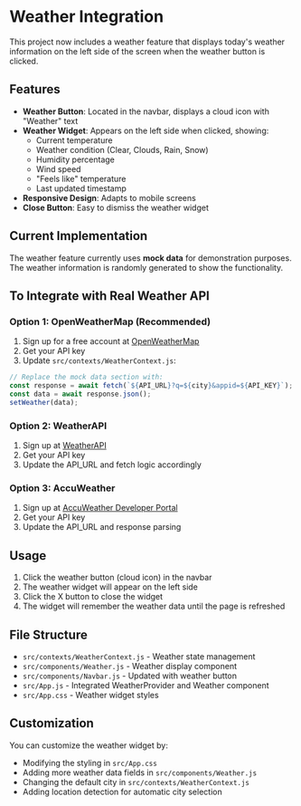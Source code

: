 # Weather Integration

This project now includes a weather feature that displays today's weather information on the left side of the screen when the weather button is clicked.

## Features

- **Weather Button**: Located in the navbar, displays a cloud icon with "Weather" text
- **Weather Widget**: Appears on the left side when clicked, showing:
  - Current temperature
  - Weather condition (Clear, Clouds, Rain, Snow)
  - Humidity percentage
  - Wind speed
  - "Feels like" temperature
  - Last updated timestamp
- **Responsive Design**: Adapts to mobile screens
- **Close Button**: Easy to dismiss the weather widget

## Current Implementation

The weather feature currently uses **mock data** for demonstration purposes. The weather information is randomly generated to show the functionality.

## To Integrate with Real Weather API

### Option 1: OpenWeatherMap (Recommended)

1. Sign up for a free account at [OpenWeatherMap](https://openweathermap.org/api)
2. Get your API key
3. Update `src/contexts/WeatherContext.js`:

```javascript
// Replace the mock data section with:
const response = await fetch(`${API_URL}?q=${city}&appid=${API_KEY}`);
const data = await response.json();
setWeather(data);
```

### Option 2: WeatherAPI

1. Sign up at [WeatherAPI](https://www.weatherapi.com/)
2. Get your API key
3. Update the API_URL and fetch logic accordingly

### Option 3: AccuWeather

1. Sign up at [AccuWeather Developer Portal](https://developer.accuweather.com/)
2. Get your API key
3. Update the API_URL and response parsing

## Usage

1. Click the weather button (cloud icon) in the navbar
2. The weather widget will appear on the left side
3. Click the X button to close the widget
4. The widget will remember the weather data until the page is refreshed

## File Structure

- `src/contexts/WeatherContext.js` - Weather state management
- `src/components/Weather.js` - Weather display component
- `src/components/Navbar.js` - Updated with weather button
- `src/App.js` - Integrated WeatherProvider and Weather component
- `src/App.css` - Weather widget styles

## Customization

You can customize the weather widget by:
- Modifying the styling in `src/App.css`
- Adding more weather data fields in `src/components/Weather.js`
- Changing the default city in `src/contexts/WeatherContext.js`
- Adding location detection for automatic city selection
